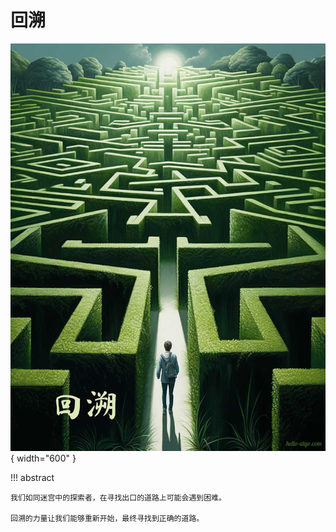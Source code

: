 # 回溯

<div class="center-table" markdown>

![回溯](../assets/covers/chapter_backtracking.jpg){ width="600" }

</div>

!!! abstract

    我们如同迷宫中的探索者，在寻找出口的道路上可能会遇到困难。
    
    回溯的力量让我们能够重新开始，最终寻找到正确的道路。
